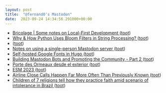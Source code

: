```yaml
---
layout: post
title:  "@fernand0's Mastodon"
date:  2023-09-24 14:34:56.291000+00:00
---
```

*  [Bricolage \| Some notes on Local-First Development ](https://bricolage.io/some-notes-on-local-first-development) ([toot](https://mastodon.social/@fernand0/111120619686461135))
*  [Why & How Python Uses Bloom Filters in String Processing? ](https://codeconfessions.substack.com/p/cpython-bloom-filter-usag) ([toot](https://mastodon.social/@fernand0/111120270338079387))
*  [ ](https://mastodon.social/@VictorMoral) ([toot](https://mastodon.social/@fernand0/111120220339561297))
*  [Notes on using a single-person Mastodon server ](https://jvns.ca/blog/2023/08/11/some-notes-on-mastodon) ([toot](https://mastodon.social/@fernand0/111120029751353307))
*  [Self-hosted Google Fonts in Hugo ](https://rednafi.com/misc/self_hosted_google_fonts_in_hugo) ([toot](https://mastodon.social/@fernand0/111119825687319984))
*  [Building Mastodon Bots and Promoting the Community - Part 2 ](https://cosimameyer.com/post/2023-09-17-building-mastodon-bots-and-promoting-the-community-part-2) ([toot](https://mastodon.social/@fernand0/111119704833599920))
*  [Porte des Ormeaux desde el exterior ](https://www.flickr.com/photos/fernand0/53207577259) ([toot](https://mastodon.social/@fernand0/111119562290336068))
*  [ESM 2023 ](https://www.eurosis.org/conf/esm/2023/index.htm) ([toot](https://mastodon.social/@fernand0/111119394067970734))
*  [Airline Close Calls Happen Far More Often Than Previously Known ](https://www.nytimes.com/interactive/2023/08/21/business/airline-safety-close-calls.htm) ([toot](https://mastodon.social/@fernand0/111119257491477241))
*  [Children of 7 religions tell how they practice faith amid scenario of intolerance in Brazil ](https://globalvoices.org/2023/09/21/children-of-7-religions-tell-how-they-practice-faith-amid-scenario-of-intolerance-in-brazil) ([toot](https://mastodon.social/@fernand0/111118963388851247))
